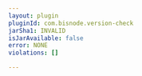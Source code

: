 ```yaml
---
layout: plugin
pluginId: com.bisnode.version-check
jarSha1: INVALID
isJarAvailable: false
error: NONE
violations: []

---
```

